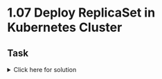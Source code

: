 # 1.07 Deploy ReplicaSet in Kubernetes Cluster

## Task

<details>
  <summary>Click here for solution</summary>

  ## Solution
</details>
